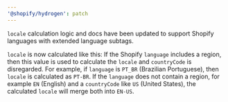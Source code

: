 ```yaml
---
'@shopify/hydrogen': patch
---
```


`locale` calculation logic and docs have been updated to support Shopify languages with extended language subtags.

`locale` is now calculated like this:
If the Shopify `language` includes a region, then this value is used to calculate the `locale` and `countryCode` is disregarded. For example, if `language` is `PT_BR` (Brazilian Portuguese), then `locale` is calculated as `PT-BR`.
If the `language` does not contain a region, for example `EN` (English) and a `countryCode` like `US` (United States), the calculated `locale` will merge both into `EN-US`.
